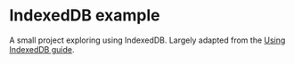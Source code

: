 # IndexedDB example

A small project exploring using IndexedDB. Largely adapted from the [Using IndexedDB guide](https://developer.mozilla.org/en-US/docs/Web/API/IndexedDB_API/Using_IndexedDB).
